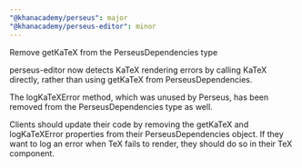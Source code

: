 ```yaml
---
"@khanacademy/perseus": major
"@khanacademy/perseus-editor": minor
---
```


Remove getKaTeX from the PerseusDependencies type

perseus-editor now detects KaTeX rendering errors by calling KaTeX directly,
rather than using getKaTeX from PerseusDependencies.

The logKaTeXError method, which was unused by Perseus, has been removed from
the PerseusDependencies type as well.

Clients should update their code by removing the getKaTeX and logKaTeXError
properties from their PerseusDependencies object. If they want to log an error
when TeX fails to render, they should do so in their TeX component.
